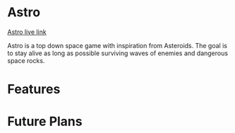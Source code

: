 # Astro
[Astro live link](https://samdubner.github.io/Astro/)

Astro is a top down space game with inspiration from Asteroids. The goal is to stay alive as long as possible surviving waves of enemies and dangerous space rocks.

# Features

# Future Plans